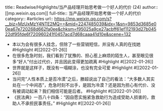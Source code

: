title:: Readwise/Highlights/当产品经理开始思考做一个好人的代价 (24)
author:: [[mp.weixin.qq.com]]
full-title:: 当产品经理开始思考做一个好人的代价
category:: #articles
url:: https://mp.weixin.qq.com/s?__biz=MzUxMzY4NTE2MQ==&mid=2247485039&idx=1&sn=9853d3685e00ea67e720268d662fa0ee&chksm=f95025a9ce27acbff61ef112193d27b04522df95fde6f720960241f0457acd7d68caaa41d10e&scene=132

- 本以为会有很多人挂念，但除了一些营销短信，并没有人真的在找她 #Highlight #[[2022-01-26]]
- 在很多危急时刻，我们看到了犹豫的、担心惹上麻烦的陌生人，甚至眼见很多“好人”付出过代价，并且因此变得更加疏离 #Highlight #[[2022-01-26]]
- 世界就是这样子，既没有一塌糊涂，也没有完全可爱 #Highlight #[[2022-01-26]]
- 当问完“人性本质上是否冷漠”之后，滕超说出了自己的看法：“大多数人其实处在一个中间态”，危急时刻不出手，是因为冷漠？还是因为担心有代价、没有被调动起来？我们相信可能是后者。 #Highlight #[[2022-01-26]]
- 《民法典》一百八十四条：“因自愿实施紧急救助行为造成受助人损害的，救助人不承担民事责任。” #Highlight #[[2022-01-26]]